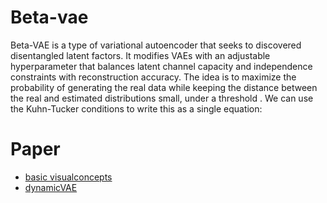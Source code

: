 # Beta-vae
Beta-VAE is a type of variational autoencoder that seeks to discovered disentangled latent factors. It modifies VAEs with an adjustable hyperparameter 
 that balances latent channel capacity and independence constraints with reconstruction accuracy. The idea is to maximize the probability of generating the real data while keeping the distance between the real and estimated distributions small, under a threshold 
. We can use the Kuhn-Tucker conditions to write this as a single equation:

 # Paper
 - [basic visualconcepts](https://paperswithcode.com/paper/beta-vae-learning-basic-visual-concepts-with)
 - [dynamicVAE](https://paperswithcode.com/paper/dynamic-b-vaes-for-quantifying-biodiversity)

 
